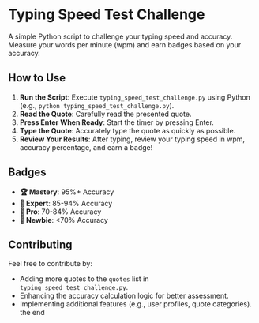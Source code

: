 # Typing Speed Test Challenge

A simple Python script to challenge your typing speed and accuracy. Measure your words per minute (wpm) and earn badges based on your accuracy.

## How to Use

1. **Run the Script**: Execute `typing_speed_test_challenge.py` using Python (e.g., `python typing_speed_test_challenge.py`).
2. **Read the Quote**: Carefully read the presented quote.
3. **Press Enter When Ready**: Start the timer by pressing Enter.
4. **Type the Quote**: Accurately type the quote as quickly as possible.
5. **Review Your Results**: After typing, review your typing speed in wpm, accuracy percentage, and earn a badge!

## Badges

- **🏆 Mastery**: 95%+ Accuracy
- **🥇 Expert**: 85-94% Accuracy
- **🥈 Pro**: 70-84% Accuracy
- **🤖 Newbie**: <70% Accuracy

## Contributing

Feel free to contribute by:
- Adding more quotes to the `quotes` list in `typing_speed_test_challenge.py`.
- Enhancing the accuracy calculation logic for better assessment.
- Implementing additional features (e.g., user profiles, quote categories).
the end

